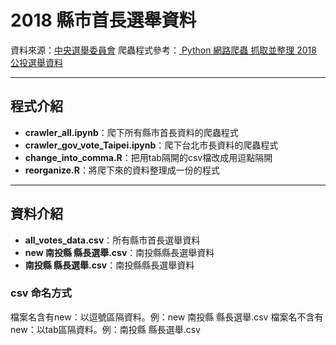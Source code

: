 # 2018 縣市首長選舉資料

資料來源：[中央選舉委員會](http://vote.2018.nat.gov.tw/pc/zh_TW/IDX/index701.html)
爬蟲程式參考：[ Python 網路爬蟲 抓取並整理 2018 公投選舉資料](https://www.youtube.com/watch?v=pADAYCJ707E)

---
## 程式介紹
- **crawler_all.ipynb**：爬下所有縣市首長資料的爬蟲程式
- **crawler_gov_vote_Taipei.ipynb**：爬下台北市長資料的爬蟲程式
- **change_into_comma.R**：把用tab隔開的csv檔改成用逗點隔開
- **reorganize.R**：將爬下來的資料整理成一份的程式

---
## 資料介紹
- **all_votes_data.csv**：所有縣市首長選舉資料
- **new 南投縣 縣長選舉.csv**：南投縣縣長選舉資料
- **南投縣 縣長選舉.csv**：南投縣縣長選舉資料



### csv 命名方式
檔案名含有new：以逗號區隔資料。例：new 南投縣 縣長選舉.csv
檔案名不含有new：以tab區隔資料。例：南投縣 縣長選舉.csv
